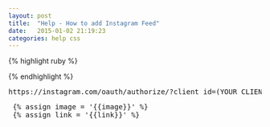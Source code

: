 ```yaml
---
layout: post
title:  "Help - How to add Instagram Feed"
date:   2015-01-02 21:19:23
categories: help css
---
```


{% highlight ruby %}
 <script src="/assets/instafeed.js" type="text/javascript"></script>
 <script type="text/javascript">
     var feed = new Instafeed({
    	get:'user',
	userId: USER_ID,
	accessToken: 'USER_ID.TOKEN_FROM_INSTAGRAM_MANAGE_CLIENT',
        clientId: `{{site.instafeed.clientId}}`,
        resolution: 'standard_resolution',
        limit: 30,
    });
    feed.run();
 </script>
{% endhighlight %}

<pre>
https://instagram.com/oauth/authorize/?client_id=(YOUR_CLIENT_ID)&redirect_uri=(YOUR_URL)&response_type=token
</pre>
<pre>
 {% assign image = '{{image}}' %}
 {% assign link = '{{link}}' %}
 </pre>

